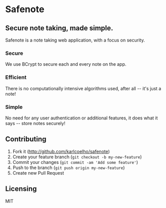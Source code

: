 # Safenote
## Secure note taking, made simple.

Safenote is a note taking web application, with a focus on security.

### Secure
We use BCrypt to secure each and every note on the app.

### Efficient
There is no computationally intensive algorithms used, after all -- it's just a note!

### Simple
No need for any user authentication or additional features, it does what it says -- store notes securely!

## Contributing

1. Fork it (http://github.com/karlcoelho/safenote)
2. Create your feature branch (`git checkout -b my-new-feature`)
3. Commit your changes (`git commit -am 'Add some feature'`)
4. Push to the branch (`git push origin my-new-feature`)
5. Create new Pull Request

## Licensing

MIT